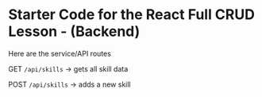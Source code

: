 # Starter Code for the React Full CRUD Lesson - (Backend)

Here are the service/API routes

GET `/api/skills` -> gets all skill data

POST `/api/skills` -> adds a new skill